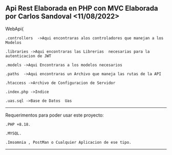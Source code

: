 Api Rest Elaborada en PHP con MVC   Elaborada por Carlos Sandoval <11/08/2022>
-------------------------------------------------------------------------------------------------------------------------------------------------------------------------
WebApi{

    .controllers  ->Aqui encontraras alos controladores que manejan a los Modelos

    .libraries ->Aqui encontraras las Librerias  necesarias para la autenticacion de JWT

    .models ->Aqui Encontraras a los modelos necesarios 

    .paths  ->Aqui encontraras un Archivo que maneja las rutas de la API

    .htaccess ->Archivo de Configuracion de Servidor

    .index.php ->Indice

    .uas.sql ->Base de Datos  Uas

-------------------------------------------------------------------------------------------------------------------------------------------------------------------------
Requerimentos para poder usar este proyecto:
  
    .PHP +8.18.

    .MYSQL.
  
    .Imsomnia , PostMan o Cualquier Aplicacion de ese tipo.
  

-------------------------------------------------------------------------------------------------------------------------------------------------------------------------
